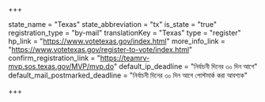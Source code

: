 +++

state_name = "Texas"
state_abbreviation = "tx"
is_state = "true"
registration_type = "by-mail"
translationKey = "Texas"
type = "register"
hp_link = "https://www.votetexas.gov/index.html"
more_info_link = "https://www.votetexas.gov/register-to-vote/index.html"
confirm_registration_link = "https://teamrv-mvp.sos.texas.gov/MVP/mvp.do"
default_ip_deadline = "নির্বাচনী দিনের ৩০ দিন আগে"
default_mail_postmarked_deadline = "নির্বাচনী দিনের ৩০ দিন আগে পোস্টমার্ক করা আবশ্যক"

+++
